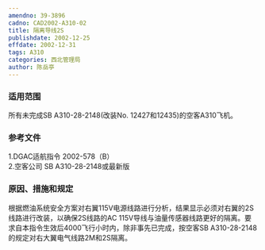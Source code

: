 ```yaml
---
amendno: 39-3896  
cadno: CAD2002-A310-02  
title: 隔离导线2S  
publishdate: 2002-12-25  
effdate: 2002-12-31  
tags: A310  
categories: 西北管理局  
author: 陈岳亭  
---
```

  
### 适用范围  
所有未完成SB A310-28-2148(改装No. 12427和12435)的空客A310飞机。  
  
<!--more-->  
### 参考文件  
1.DGAC适航指令 2002-578（B）  
    2.空客公司 SB A310-28-2148或最新版  
  
### 原因、措施和规定  
根据燃油系统安全方案对右翼115V电源线路进行分析，结果显示必须对右翼的2S线路进行改装，以确保2S线路的AC 115V导线与油量传感器线路更好的隔离。要求自本指令生效后4000飞行小时内，除非事先已完成，按空客SB A310-28-2148的规定对右大翼电气线路2M和2S隔离。  
